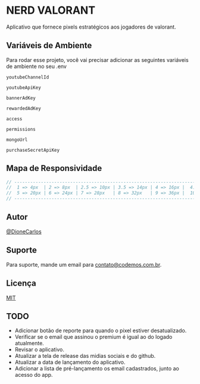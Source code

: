 # NERD VALORANT

Aplicativo que fornece pixels estratégicos aos jogadores de valorant.

## Variáveis de Ambiente

Para rodar esse projeto, você vai precisar adicionar as seguintes variáveis de ambiente no seu .env

`youtubeChannelId`

`youtubeApiKey`

`bannerAdKey`

`rewardedAdKey`

`access`

`permissions`

`mongoUrl`

`purchaseSecretApiKey`

## Mapa de Responsividade

```javascript
// ------------------------------------------------------------------------------
//  1 => 4px  | 2 => 8px  | 2.5 => 10px | 3.5 => 14px | 4 => 16px |  4.5 => 18px
//  5 => 20px | 6 => 24px | 7 => 28px   | 8 => 32px   | 9 => 36px |  10 => 40px
// ------------------------------------------------------------------------------
```

## Autor

[@DioneCarlos](https://www.github.com/Dione-Carlos)


## Suporte

Para suporte, mande um email para contato@codemos.com.br.

## Licença

[MIT](https://choosealicense.com/licenses/mit/)


## TODO

- Adicionar botão de reporte para quando o pixel estiver desatualizado.
- Verificar se o email que assinou o premium é igual ao do logado atualmente.
- Revisar o aplicativo.
- Atualizar a tela de release das midias sociais e do github.
- Atualizar a data de lançamento do aplicativo.
- Adicionar a lista de pré-lançamento os email cadastrados, junto ao acesso do app.